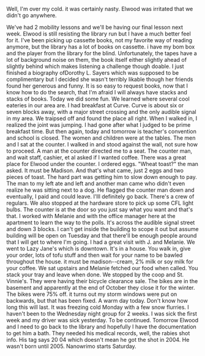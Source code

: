 <html><body><p>Well, I'm over my cold. it was certainly nasty. Elwood was irritated that we didn't go anywhere.

We've had 2 mobility lessons and we'll be having our final lesson next week. Elwood is still resisting the library run but I have a much better feel for it. I've been picking up cassette books, not my favorite way of reading anymore, but the library has a lot of books on cassette. i have my bom box and the player from the library for the blind. Unfortunately, the tapes have a lot of background noise on them, the book itself either slightly ahead of slightly behind which makes listening a challenge though doable. I just finished a biography ofDorothy L. Sayers which was supposed to be complimentary but I decided she wasn't terribly likable though her friends found her generous and funny. It is so easy to request books, now that I know how to do the search, that I'm afraid I will always have stacks and stacks of books.
Today we did some fun. We learned where several cool eateries in our area are. I had breakfast at Curve. Curve is about six or seven blocks away, with a major street crossing and the only audible signal in my area. We traipsed off and found the place all right. When I walked in, I realized the joint was jumping. I had gone after what I judged to be prime breakfast time. But then again, today and tomorrow is teacher's convention and school is closed. The women and children were at the tables. The men and I sat at the counter. I walked in and stood against the wall, not sure how to proceed. A man at the counter directed me to a seat. The counter man, and wait staff, cashier, et al asked if I wanted coffee. There was a great place for Elwood under the counter. I ordered eggs. "Wheat toast?" the man asked. It must be Madison. And that's what came, just 2 eggs and two pieces of toast. The hard part was getting him to slow down enough to pay. The man to my left ate and left and another man came who didn't even realize he was sitting next to a dog. He flagged the counter man down and eventually, I paid and could leave. I'lll definitely go back. There's a crew of regulars.
We also stopped at the hardware store to pick up some CFL light bulbs. The counter is at the door so you just say what you want and that's that.
I worked with Melanie and with the office manager here at the apartment to learn the way to the polls. It's across the audible signal street and down 3 blocks. I can't get inside the building to scope it out but assume building will be open on Tuesday and that there'll be enough people around that I will get to where I'm going.
I had a great visit with J. and Melanie. We went to Lazy Jane's which is downtown. It's in a house. You walk in, give your order, lots of tofu stuff and then wait for your name to be bawled throughout the house. it must be madison--cream, 2% milk or soy milk for your coffee. We sat upstairs and Melanie fetched our food when called. You stack your tray and leave when done. We stopped by the coop and St. Vinnie's. They were having their bicycle clearance sale. The bikes are in the basement and apparently at the end of October they close it for the winter. The bikes were 75% off.
it turns out my storm windows were put on backwards, but that has been fixed.
A warm day today. Don't know how long this will last. It was freezing cold Monday with a few snow flurries.
I haven't been to the Wednesday night group for 2 weeks. I was sick the first week and my driver was sick yesterday. To be continued.
Tomorrow Elwood and I need to go back to the library and hopefully I have the documentation to get him a bath. They needed his medical records, well, the rabies shot info. His tag says 20 04 which doesn't mean he got the shot in 2004. He wasn't born until 2005.
Nanowrimo starts Saturday.</p></body></html>